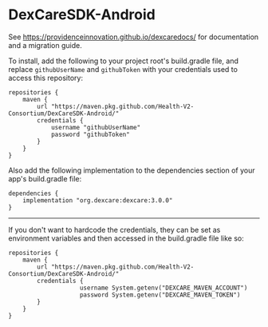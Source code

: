 # DexCareSDK-Android

See https://providenceinnovation.github.io/dexcaredocs/ for documentation and a migration guide.

To install, add the following to your project root's build.gradle file, and replace `githubUserName` and `githubToken` with your credentials used to access this repository:
```
repositories {
	maven {
		url "https://maven.pkg.github.com/Health-V2-Consortium/DexCareSDK-Android/"
		credentials {
			username "githubUserName"
			password "githubToken"
		}
	}
}
```

Also add the following implementation to the dependencies section of your app's build.gradle file:
```
dependencies {
	implementation "org.dexcare:dexcare:3.0.0"
}
```
___
If you don't want to hardcode the credentials, they can be set as environment variables and then accessed in the build.gradle file like so:

```
repositories {
	maven {
		url "https://maven.pkg.github.com/Health-V2-Consortium/DexCareSDK-Android/"
		credentials {
                	username System.getenv("DEXCARE_MAVEN_ACCOUNT")
                	password System.getenv("DEXCARE_MAVEN_TOKEN")
		}
	}
}
```
